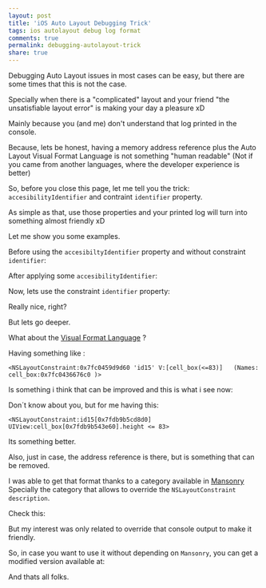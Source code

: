 ```yaml
---
layout: post
title: 'iOS Auto Layout Debugging Trick'
tags: ios autolayout debug log format
comments: true
permalink: debugging-autolayout-trick
share: true
---
```


Debugging Auto Layout issues in most cases can be easy, but there are some times that this is not the case.

Specially when there is a "complicated" layout and your friend "the unsatisfiable layout error" is making your day a pleasure xD

Mainly because you (and me) don't understand that log printed in the console. 

Because, lets be honest, having a memory address reference plus the Auto Layout Visual Format Language is not something "human readable" (Not if you came from another languages, where the developer experience is better)

So, before you close this page, let me tell you the trick: `accesibilityIdentifier` and contraint `identifier` property.

As simple as that, use those properties and your printed log will turn into something almost friendly xD

Let me show you some examples.

Before using the `accesibiltyIdentifier` property and without constraint `identifier`:

<script src="https://gist.github.com/yeradis/b9f3faf340765339af0fb09a0ecd9dfc.js?file=autolayout_error_before_accesibilityIdentifier.log"></script>

After applying some `accesibilityIdentifier`:

<script src="https://gist.github.com/yeradis/b9f3faf340765339af0fb09a0ecd9dfc.js?file=autolayout_error_after_accesibilityIdentifier.log"></script>

Now, lets use the constraint `identifier` property:

<script src="https://gist.github.com/yeradis/b9f3faf340765339af0fb09a0ecd9dfc.js?file=autolayout_error_after_accesibilityIdentifierAndContraintIdentifier.log"></script>

Really nice, right?

But lets go deeper.

What about the [Visual Format Language](https://developer.apple.com/library/prerelease/content/documentation/UserExperience/Conceptual/AutolayoutPG/VisualFormatLanguage.html#//apple_ref/doc/uid/TP40010853-CH27-SW3) ?

<script src="https://gist.github.com/yeradis/b9f3faf340765339af0fb09a0ecd9dfc.js?file=autolayout_error_before_category.log"></script>

Having something like :

```
<NSLayoutConstraint:0x7fc0459d9d60 'id15' V:[cell_box(<=83)]   (Names: cell_box:0x7fc0436676c0 )>
```

Is something i think that can be improved and this is what i see now:

<script src="https://gist.github.com/yeradis/b9f3faf340765339af0fb09a0ecd9dfc.js?file=autolayout_error_after_category.log"></script>

Don´t know about you, but for me having this:

```
<NSLayoutConstraint:id15[0x7fdb9b5cd8d0] UIView:cell_box[0x7fdb9b543e60].height <= 83>
```

Its something better. 

Also, just in case, the address reference is there, but is something that can be removed.

I was able to get that format thanks to a category available in [Mansonry](https://github.com/SnapKit/Masonry)
Specially the category that allows to override the `NSLayoutConstraint description`. 

Check this: [](https://github.com/SnapKit/Masonry#when-the--hits-the-fan)

But my interest was only related to override that console output to make it friendly.

So, in case you want to use it without depending on `Mansonry`, you can get a modified version available at: [](https://github.com/yeradis/objetivec-steroids)

And thats all folks.

